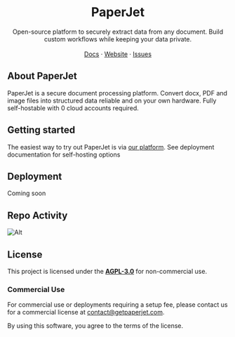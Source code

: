 
<p align="center">
	<h1 align="center"><b>PaperJet</b></h1>
<p align="center">
    Open-source platform to securely extract data from any document. Build custom workflows while keeping your data private.
    <br />
    <br />
    <a href="https://docs.getpaperjet.com">Docs</a>
    ·
    <a href="https://getpaperjet.com">Website</a>
    ·
    <a href="https://github.com/mlnativeai/paperjet/issues">Issues</a>
  </p>
</p>

## About PaperJet

PaperJet is a secure document processing platform. Convert docx, PDF and image files into structured data reliable and on your own hardware. Fully self-hostable with 0 cloud accounts required. 


## Getting started

The easiest way to try out PaperJet is via [our platform](https://app.getpaperjet.com). See deployment documentation for self-hosting options

## Deployment

Coming soon

## Repo Activity

![Alt](https://repobeats.axiom.co/api/embed/de814eff54abbecb90b886685a77d0d83ace5bd2.svg "Repobeats analytics image")

## License

This project is licensed under the **[AGPL-3.0](https://opensource.org/licenses/AGPL-3.0)** for non-commercial use. 

### Commercial Use

For commercial use or deployments requiring a setup fee, please contact us
for a commercial license at [contact@getpaperjet.com](mailto:contact@getpaperjet.com).

By using this software, you agree to the terms of the license.
